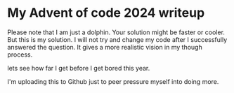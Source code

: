 # My Advent of code 2024 writeup

Please note that I am just a dolphin. Your solution might be faster or cooler. But this is my solution.
I will not try and change my code after I successfully answered the question. It gives a more realistic vision in my though process. 

lets see how far I get before I get bored this year.

I'm uploading this to Github just to peer pressure myself into doing more. 